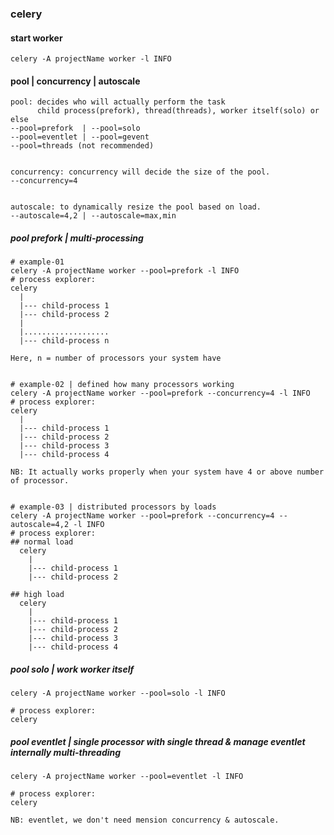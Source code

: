 ### celery

#### start worker
```
celery -A projectName worker -l INFO
```

#### pool | concurrency | autoscale
```
pool: decides who will actually perform the task
      child process(prefork), thread(threads), worker itself(solo) or else
--pool=prefork  | --pool=solo
--pool=eventlet | --pool=gevent
--pool=threads (not recommended)


concurrency: concurrency will decide the size of the pool.
--concurrency=4


autoscale: to dynamically resize the pool based on load.
--autoscale=4,2 | --autoscale=max,min
```

##### pool prefork | multi-processing
```
# example-01
celery -A projectName worker --pool=prefork -l INFO
# process explorer:
celery
  |
  |--- child-process 1
  |--- child-process 2
  |
  |...................
  |--- child-process n

Here, n = number of processors your system have


# example-02 | defined how many processors working
celery -A projectName worker --pool=prefork --concurrency=4 -l INFO
# process explorer:
celery
  |
  |--- child-process 1
  |--- child-process 2
  |--- child-process 3
  |--- child-process 4

NB: It actually works properly when your system have 4 or above number of processor.


# example-03 | distributed processors by loads
celery -A projectName worker --pool=prefork --concurrency=4 --autoscale=4,2 -l INFO
# process explorer:
## normal load
  celery
    |
    |--- child-process 1
    |--- child-process 2

## high load
  celery
    |
    |--- child-process 1
    |--- child-process 2
    |--- child-process 3
    |--- child-process 4
```

##### pool solo | work worker itself
```
celery -A projectName worker --pool=solo -l INFO

# process explorer:
celery
```

##### pool eventlet | single processor with single thread & manage eventlet internally multi-threading
```
celery -A projectName worker --pool=eventlet -l INFO

# process explorer:
celery

NB: eventlet, we don't need mension concurrency & autoscale.
```
